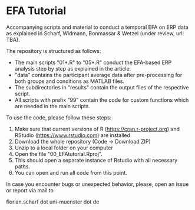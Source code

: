 # EFA Tutorial
 Accompanying scripts and material to conduct a temporal EFA on ERP data as explained in Scharf, Widmann, Bonmassar & Wetzel (under review, url: TBA).

The repository is structured as follows:
- The main scripts "01*.R" to "05*.R" conduct the EFA-based ERP analysis step by step as explained in the article.
- "data" contains the participant average data after pre-processing for both groups and conditions as MATLAB files.
- The subdirectories in "results" contain the output files of the respective script.
- All scripts with prefix "99" contain the code for custom functions which are needed in the main scripts. 

To use the code, please follow these steps:
1. Make sure that current versions of R (https://cran.r-project.org) and RStudio (https://www.rstudio.com) are installed 
2. Download the whole repository (Code -> Download ZIP)
3. Unzip to a local folder on your computer
4. Open the file "00_EFAtutorial.Rproj". 
5. This should open a separate instance of Rstudio with all necessary paths.
6. You can open and run all code from this point.

In case you encounter bugs or unexpected behavior, please, open an issue or report via mail to 

florian.scharf dot uni-muenster dot de 
